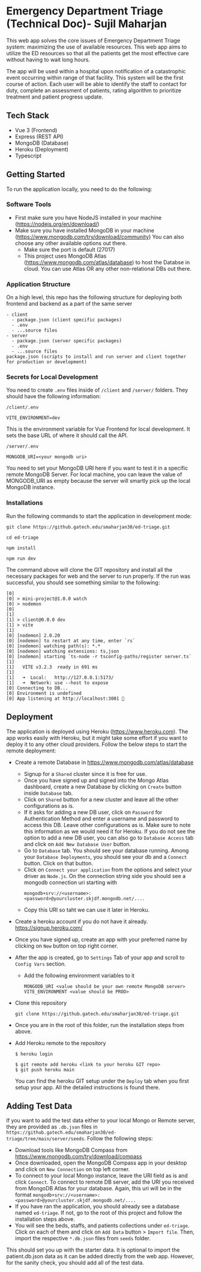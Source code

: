 # Emergency Department Triage (Technical Doc)- Sujil Maharjan

This web app solves the core issues of Emergency Department Triage system: maximizing the use of available resources. This web app aims to utilize the ED resources so that all the patients get the most effective care without having to wait long hours.

The app will be used within a hospital upon notification of a catastrophic event occurring within range of that facility. This system will be the first course of action. Each user will be able to identify the staff to contact for duty, complete an assessment of patients, rating algorithm to prioritize treatment and patient progress update.

## Tech Stack

- Vue 3 (Frontend)
- Express (REST API)
- MongoDB (Database)
- Heroku (Deployment)
- Typescript

## Getting Started

To run the application locally, you need to do the following:

### Software Tools

- First make sure you have NodeJS installed in your machine (https://nodejs.org/en/download/)
- Make sure you have installed MongoDB in your machine (https://www.mongodb.com/try/download/community) You can also choose any other available options out there.
  - Make sure the port is default (27017)
  - This project uses MongoDB Atlas (https://www.mongodb.com/atlas/database) to host the Databse in cloud. You can use Atlas OR any other non-relational DBs out there.

### Application Structure

On a high level, this repo has the following structure for deploying both frontend and backend as a part of the same server

```
- client
  - package.json (client specific packages)
  - .env
  - ...source files
- server
  - package.json (server specific packages)
  - .env
  - ...source files
package.json (scripts to install and run server and client together for production or development)
```

### Secrets for Local Development

You need to create `.env` files inside of `/client` and `/server/` folders. They should have the following information:

`/client/.env`

```
VITE_ENVIRONMENT=dev
```

This is the environment variable for Vue Frontend for local development. It sets the base URL of where it should call the API.

`/server/.env`

```
MONGODB_URI=<your mongodb uri>
```

You need to set your MongoDB URI here if you want to test it in a specific remote MongoDB Server. For local machine, you can leave the value of MONGODB_URI as empty because the server will smartly pick up the local MongoDB instance.

### Installations

Run the following commands to start the application in development mode:

```
git clone https://github.gatech.edu/smaharjan30/ed-triage.git

cd ed-triage

npm install

npm run dev
```

The command above will clone the GIT repository and install all the necessary packages for web and the server to run properly. If the run was successful, you should see something similar to the following:

```
[0]
[0] > mini-project@1.0.0 watch
[0] > nodemon
[0]
[1]
[1] > client@0.0.0 dev
[1] > vite
[1]
[0] [nodemon] 2.0.20
[0] [nodemon] to restart at any time, enter `rs`
[0] [nodemon] watching path(s): *.*
[0] [nodemon] watching extensions: ts,json
[0] [nodemon] starting `ts-node -r tsconfig-paths/register server.ts`
[1]
[1]   VITE v3.2.3  ready in 691 ms
[1]
[1]   ➜  Local:   http://127.0.0.1:5173/
[1]   ➜  Network: use --host to expose
[0] Connecting to DB...
[0] Environment is undefined
[0] App listening at http://localhost:3001 🚀
```

## Deployment

The application is deployed using Heroku (https://www.heroku.com). The app works easily with Heroku, but it might take some effort if you want to deploy it to any other cloud providers. Follow the below steps to start the remote deployment:

- Create a remote Database in https://www.mongodb.com/atlas/database

  - Signup for a `Shared` cluster since it is free for use.
  - Once you have signed up and signed into the Mongo Atlas dashboard, create a new Database by clicking on `Create` button inside `Database` tab.
  - Click on `Shared` button for a new cluster and leave all the other configurations as is.
  - If it asks for adding a new DB user, click on `Password` for Authentication Method and enter a username and password to access this DB. Leave other configurations as is. Make sure to note this information as we would need it for Heroku. If you do not see the option to add a new DB user, you can also go to `Database Access` tab and click on `Add New Database User` button.
  - Go to `Database` tab. You should see your database running. Among your `Database Deployments`, you should see your db and a `Connect` button. Click on that button.
  - Click on `Connect your application` from the options and select your driver as `Node.js`. On the connection string side you should see a mongodb connection uri starting with
    ```
    mongodb+srv://<username>:<password>@yourcluster.skjdf.mongodb.net/....
    ```
  - Copy this URI so taht we can use it later in Heroku.

- Create a heroku account if you do not have it already. https://signup.heroku.com/
- Once you have signed up, create an app with your preferred name by clicking on `New` button on top right corner.
- After the app is created, go to `Settings` Tab of your app and scroll to `Config Vars` section.
  - Add the following environment variables to it
    ```
    MONGODB_URI <value should be your own remote MongoDB server>
    VITE_ENVIRONMENT <value should be PROD>
    ```
- Clone this repository
  ```
  git clone https://github.gatech.edu/smaharjan30/ed-triage.git
  ```
- Once you are in the root of this folder, run the installation steps from above.
- Add Heroku remote to the repository

  ```
  $ heroku login

  $ git remote add heroku <link to your heroku GIT repo>
  $ git push heroku main
  ```

  You can find the heroku GIT setup under the `Deploy` tab when you first setup your app. All the detailed instructions is found there.

## Adding Test Data

If you want to add the test data either to your local Mongo or Remote server, they are provided as `.db.json` files in `https://github.gatech.edu/smaharjan30/ed-triage/tree/main/server/seeds`. Follow the following steps:

- Download tools like MongoDB Compass from https://www.mongodb.com/try/download/compass
- Once downloaded, open the MongoDB Compass app in your desktop and click on `New Connection` on top left corner.
- To connect to your local Mongo instance, leave the URI field as is and click `Connect`. To connect to remote DB server, add the URI you received from MongoDB Atlas for your database. Again, this uri will be in the format `mongodb+srv://<username>:<password>@yourcluster.skjdf.mongodb.net/....`
- If you have ran the application, you should already see a database named `ed-triage`. If not, go to the root of this project and follow the installation steps above.
- You will see the beds, staffs, and patients collections under `ed-triage`. Click on each of them and click on `Add Data` button > `Import file`. Then, import the respective `*.db.json` files from `seeds` folder.

This should set you up with the starter data. It is optional to import the patient.db.json data as it can be added directly from the web app. However, for the sanity check, you should add all of the test data.
